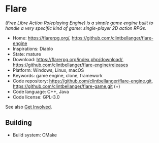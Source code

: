 # Flare

_(Free Libre Action Roleplaying Engine) is a simple game engine built to handle a very specific kind of game: single-player 2D action RPGs._

- Home: https://flarerpg.org/, https://github.com/clintbellanger/flare-engine
- Inspirations: Diablo
- State: mature
- Download: https://flarerpg.org/index.php/download/, https://github.com/clintbellanger/flare-engine/releases
- Platform: Windows, Linux, macOS
- Keywords: game engine, clone, framework
- Code repository: https://github.com/clintbellanger/flare-engine.git, https://github.com/clintbellanger/flare-game.git (+)
- Code language: C++, Java
- Code license: GPL-3.0

See also [Get Involved](https://flarerpg.org/index.php/get-involved/).

## Building

- Build system: CMake
